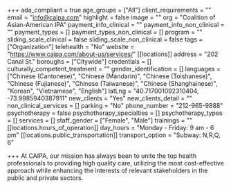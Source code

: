 +++
ada_compliant = true
age_groups = ["All"]
client_requirements = ""
email = "info@caipa.com"
highlight = false
image = ""
org = "Coalition of Asian-American IPA"
payment_info_clinical = ""
payment_info_non_clinical = ""
payment_types = []
payment_types_non_clinical = []
program = ""
sliding_scale_clinical = false
sliding_scale_non_clinical = false
tags = ["Organization"]
telehealth = "No"
website = "https://www.caipa.com/about-us/services/"
[[locations]]
address = "202 Canal St."
boroughs = ["Citywide"]
credentials = []
culturally_competent_treatment = ""
gender_identification = []
languages = ["Chinese (Cantonese)", "Chinese (Mandarin)", "Chinese (Toishanese)", "Chinese (Fujianese)", "Chinese (Taiwanese)", "Chinese (Shanghainese)", "Korean", "Vietnamese", "English"]
latLng = "40.717001092310404, -73.9985940387911"
new_clients = "Yes"
new_clients_detail = ""
non_clinical_services = []
parking = "No"
phone_number = "212-965-9888"
psychotherapy = false
psychotherapy_specialties = []
psychotherapy_types = []
services = []
staff_gender = ["Female", "Male"]
trainings = ""
[[locations.hours_of_operation]]
day_hours = "Monday - Friday: 9 am - 6 pm"
[[locations.public_transportation]]
transport_option = "Subway: N,R,Q, 6"

+++
At CAIPA, our mission has always been to unite the top health professionals to providing high quality care, utilizing the most cost-effective approach while enhancing the interests of relevant stakeholders in the public and private sectors.